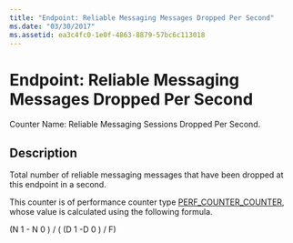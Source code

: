 ```yaml
---
title: "Endpoint: Reliable Messaging Messages Dropped Per Second"
ms.date: "03/30/2017"
ms.assetid: ea3c4fc0-1e0f-4863-8879-57bc6c113018
---
```

# Endpoint: Reliable Messaging Messages Dropped Per Second
Counter Name: Reliable Messaging Sessions Dropped Per Second.  
  
## Description  
 Total number of reliable messaging messages that have been dropped at this endpoint in a second.  
  
 This counter is of performance counter type [PERF_COUNTER_COUNTER](http://go.microsoft.com/fwlink/?LinkID=94649), whose value is calculated using the following formula.  
  
 (N 1 - N 0 ) / ( (D 1 -D 0 ) / F)
